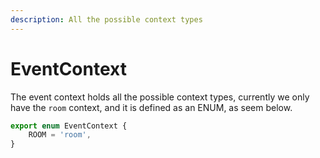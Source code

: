 ```yaml
---
description: All the possible context types
---
```


# EventContext

The event context holds all the possible context types, currently we only have the `room` context, and it is defined as an ENUM, as seem below.

```typescript
export enum EventContext {
    ROOM = 'room',
}
```
